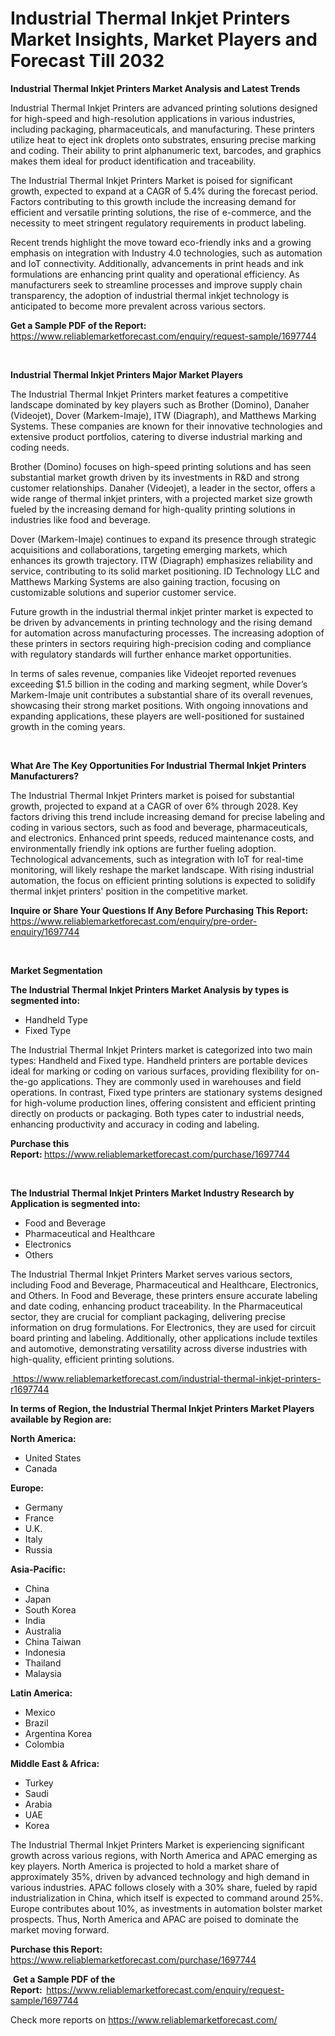 <p><h1>Industrial Thermal Inkjet Printers Market Insights, Market Players and Forecast Till 2032</h1></p><p><strong>Industrial Thermal Inkjet Printers Market Analysis and Latest Trends</strong></p>
<p><p>Industrial Thermal Inkjet Printers are advanced printing solutions designed for high-speed and high-resolution applications in various industries, including packaging, pharmaceuticals, and manufacturing. These printers utilize heat to eject ink droplets onto substrates, ensuring precise marking and coding. Their ability to print alphanumeric text, barcodes, and graphics makes them ideal for product identification and traceability.</p><p>The Industrial Thermal Inkjet Printers Market is poised for significant growth, expected to expand at a CAGR of 5.4% during the forecast period. Factors contributing to this growth include the increasing demand for efficient and versatile printing solutions, the rise of e-commerce, and the necessity to meet stringent regulatory requirements in product labeling. </p><p>Recent trends highlight the move toward eco-friendly inks and a growing emphasis on integration with Industry 4.0 technologies, such as automation and IoT connectivity. Additionally, advancements in print heads and ink formulations are enhancing print quality and operational efficiency. As manufacturers seek to streamline processes and improve supply chain transparency, the adoption of industrial thermal inkjet technology is anticipated to become more prevalent across various sectors.</p></p>
<p><strong>Get a Sample PDF of the Report:&nbsp;</strong> <a href="https://www.reliablemarketforecast.com/enquiry/request-sample/1697744?utm_campaign=2645&utm_medium=2&utm_source=Github&utm_content=ia&utm_term=22022025&utm_id=industrial-thermal-inkjet-printers">https://www.reliablemarketforecast.com/enquiry/request-sample/1697744</a></p>
<p>&nbsp;</p>
<p><strong>Industrial Thermal Inkjet Printers Major Market Players</strong></p>
<p><p>The Industrial Thermal Inkjet Printers market features a competitive landscape dominated by key players such as Brother (Domino), Danaher (Videojet), Dover (Markem-Imaje), ITW (Diagraph), and Matthews Marking Systems. These companies are known for their innovative technologies and extensive product portfolios, catering to diverse industrial marking and coding needs.</p><p>Brother (Domino) focuses on high-speed printing solutions and has seen substantial market growth driven by its investments in R&D and strong customer relationships. Danaher (Videojet), a leader in the sector, offers a wide range of thermal inkjet printers, with a projected market size growth fueled by the increasing demand for high-quality printing solutions in industries like food and beverage.</p><p>Dover (Markem-Imaje) continues to expand its presence through strategic acquisitions and collaborations, targeting emerging markets, which enhances its growth trajectory. ITW (Diagraph) emphasizes reliability and service, contributing to its solid market positioning. ID Technology LLC and Matthews Marking Systems are also gaining traction, focusing on customizable solutions and superior customer service.</p><p>Future growth in the industrial thermal inkjet printer market is expected to be driven by advancements in printing technology and the rising demand for automation across manufacturing processes. The increasing adoption of these printers in sectors requiring high-precision coding and compliance with regulatory standards will further enhance market opportunities.</p><p>In terms of sales revenue, companies like Videojet reported revenues exceeding $1.5 billion in the coding and marking segment, while Dover’s Markem-Imaje unit contributes a substantial share of its overall revenues, showcasing their strong market positions. With ongoing innovations and expanding applications, these players are well-positioned for sustained growth in the coming years.</p></p>
<p>&nbsp;</p>
<p><strong>What Are The Key Opportunities For Industrial Thermal Inkjet Printers Manufacturers?</strong></p>
<p><p>The Industrial Thermal Inkjet Printers market is poised for substantial growth, projected to expand at a CAGR of over 6% through 2028. Key factors driving this trend include increasing demand for precise labeling and coding in various sectors, such as food and beverage, pharmaceuticals, and electronics. Enhanced print speeds, reduced maintenance costs, and environmentally friendly ink options are further fueling adoption. Technological advancements, such as integration with IoT for real-time monitoring, will likely reshape the market landscape. With rising industrial automation, the focus on efficient printing solutions is expected to solidify thermal inkjet printers' position in the competitive market.</p></p>
<p><strong>Inquire or Share Your Questions If Any Before Purchasing This Report:</strong> <a href="https://www.reliablemarketforecast.com/enquiry/pre-order-enquiry/1697744?utm_campaign=2645&utm_medium=2&utm_source=Github&utm_content=ia&utm_term=22022025&utm_id=industrial-thermal-inkjet-printers">https://www.reliablemarketforecast.com/enquiry/pre-order-enquiry/1697744</a></p>
<p>&nbsp;</p>
<p><strong>Market Segmentation</strong></p>
<p><strong>The Industrial Thermal Inkjet Printers Market Analysis by types is segmented into:</strong></p>
<p><ul><li>Handheld Type</li><li>Fixed Type</li></ul></p>
<p><p>The Industrial Thermal Inkjet Printers market is categorized into two main types: Handheld and Fixed type. Handheld printers are portable devices ideal for marking or coding on various surfaces, providing flexibility for on-the-go applications. They are commonly used in warehouses and field operations. In contrast, Fixed type printers are stationary systems designed for high-volume production lines, offering consistent and efficient printing directly on products or packaging. Both types cater to industrial needs, enhancing productivity and accuracy in coding and labeling.</p></p>
<p><strong>Purchase this Report:&nbsp;</strong><a href="https://www.reliablemarketforecast.com/purchase/1697744?utm_campaign=2645&utm_medium=2&utm_source=Github&utm_content=ia&utm_term=22022025&utm_id=industrial-thermal-inkjet-printers">https://www.reliablemarketforecast.com/purchase/1697744</a></p>
<p>&nbsp;</p>
<p><strong>The Industrial Thermal Inkjet Printers Market Industry Research by Application is segmented into:</strong></p>
<p><ul><li>Food and Beverage</li><li>Pharmaceutical and Healthcare</li><li>Electronics</li><li>Others</li></ul></p>
<p><p>The Industrial Thermal Inkjet Printers Market serves various sectors, including Food and Beverage, Pharmaceutical and Healthcare, Electronics, and Others. In Food and Beverage, these printers ensure accurate labeling and date coding, enhancing product traceability. In the Pharmaceutical sector, they are crucial for compliant packaging, delivering precise information on drug formulations. For Electronics, they are used for circuit board printing and labeling. Additionally, other applications include textiles and automotive, demonstrating versatility across diverse industries with high-quality, efficient printing solutions.</p></p>
<p><a href="https://www.reliablemarketforecast.com/industrial-thermal-inkjet-printers-r1697744?utm_campaign=2645&utm_medium=2&utm_source=Github&utm_content=ia&utm_term=22022025&utm_id=industrial-thermal-inkjet-printers">&nbsp;https://www.reliablemarketforecast.com/industrial-thermal-inkjet-printers-r1697744</a></p>
<p><strong>In terms of Region, the Industrial Thermal Inkjet Printers Market Players available by Region are:</strong></p>
<p>
    <p> <strong> North America: </strong>
        <ul>
            <li>United States</li>
            <li>Canada</li>
        </ul>
        </p> 
    <p> <strong> Europe: </strong>
        <ul>
            <li>Germany</li>
            <li>France</li>
            <li>U.K.</li>
            <li>Italy</li>
            <li>Russia</li>
        </ul>
        </p> 
    <p> <strong> Asia-Pacific: </strong>
        <ul>
            <li>China</li>
            <li>Japan</li>
            <li>South Korea</li>
            <li>India</li>
            <li>Australia</li>
            <li>China Taiwan</li>
            <li>Indonesia</li>
            <li>Thailand</li>
            <li>Malaysia</li>
        </ul>
        </p> 
    <p> <strong> Latin America: </strong>
        <ul>
            <li>Mexico</li>
            <li>Brazil</li>
            <li>Argentina Korea</li>
            <li>Colombia</li>
        </ul>
        </p> 
    <p> <strong> Middle East & Africa: </strong>
        <ul>
            <li>Turkey</li>
            <li>Saudi</li>
            <li>Arabia</li>
            <li>UAE</li>
            <li>Korea</li>
        </ul>
    </p>
    </p>
<p><p>The Industrial Thermal Inkjet Printers Market is experiencing significant growth across various regions, with North America and APAC emerging as key players. North America is projected to hold a market share of approximately 35%, driven by advanced technology and high demand in various industries. APAC follows closely with a 30% share, fueled by rapid industrialization in China, which itself is expected to command around 25%. Europe contributes about 10%, as investments in automation bolster market prospects. Thus, North America and APAC are poised to dominate the market moving forward.</p></p>
<p><strong>Purchase this Report: </strong><a href="https://www.reliablemarketforecast.com/purchase/1697744?utm_campaign=2645&utm_medium=2&utm_source=Github&utm_content=ia&utm_term=22022025&utm_id=industrial-thermal-inkjet-printers">https://www.reliablemarketforecast.com/purchase/1697744</a></p>
<p>&nbsp;<strong>Get a Sample PDF of the Report:&nbsp;&nbsp;</strong><a href="https://www.reliablemarketforecast.com/enquiry/request-sample/1697744?utm_campaign=2645&utm_medium=2&utm_source=Github&utm_content=ia&utm_term=22022025&utm_id=industrial-thermal-inkjet-printers">https://www.reliablemarketforecast.com/enquiry/request-sample/1697744</a></p>
<p><strong></strong></p>
<p>Check more reports on <a href="https://www.reliablemarketforecast.com/?utm_campaign=2645&utm_medium=2&utm_source=Github&utm_content=ia&utm_term=22022025&utm_id=industrial-thermal-inkjet-printers">https://www.reliablemarketforecast.com/</a></p>